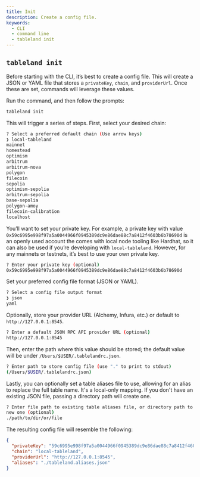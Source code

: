 ```yaml
---
title: Init
description: Create a config file.
keywords:
  - CLI
  - command line
  - tableland init
---
```


## `tableland init`

Before starting with the CLI, it’s best to create a config file. This will create a JSON or YAML file that stores a `privateKey`, `chain`, and `providerUrl`. Once these are set, commands will leverage these values.

Run the command, and then follow the prompts:

```bash
tableland init
```

This will trigger a series of steps. First, select your desired chain:

```bash
? Select a preferred default chain (Use arrow keys)
❯ local-tableland
mainnet
homestead
optimism
arbitrum
arbitrum-nova
polygon
filecoin
sepolia
optimism-sepolia
arbitrum-sepolia
base-sepolia
polygon-amoy
filecoin-calibration
localhost
```

You’ll want to set your private key. For example, a private key with value `0x59c6995e998f97a5a0044966f0945389dc9e86dae88c7a8412f4603b6b78690d` is an openly used account the comes with local node tooling like Hardhat, so it can also be used if you’re developing with `local-tableland`. However, for any mainnets or testnets, it’s best to use your own private key.

```bash
? Enter your private key (optional)
0x59c6995e998f97a5a0044966f0945389dc9e86dae88c7a8412f4603b6b78690d
```

Set your preferred config file format (JSON or YAML).

```bash
? Select a config file output format
❯ json
yaml
```

Optionally, store your provider URL (Alchemy, Infura, etc.) or default to `http://127.0.0.1:8545`.

```bash
? Enter a default JSON RPC API provider URL (optional)
http://127.0.0.1:8545
```

Then, enter the path where this value should be stored; the default value will be under `/Users/$USER/.tablelandrc.json`.

```bash
? Enter path to store config file (use "." to print to stdout)
(/Users/$USER/.tablelandrc.json)
```

Lastly, you can optionally set a table aliases file to use, allowing for an alias to replace the full table name. It's a local-only mapping. If you don't have an existing JSON file, passing a directory path will create one.

```bash
? Enter file path to existing table aliases file, or directory path to create a
new one (optional)
./path/to/dir/or/file
```

The resulting config file will resemble the following:

```json title=".tablelandrc.json"
{
  "privateKey": "59c6995e998f97a5a0044966f0945389dc9e86dae88c7a8412f4603b6b78690d",
  "chain": "local-tableland",
  "providerUrl": "http://127.0.0.1:8545",
  "aliases": "./tableland.aliases.json"
}
```
